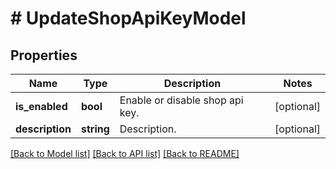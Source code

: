 # # UpdateShopApiKeyModel

## Properties

Name | Type | Description | Notes
------------ | ------------- | ------------- | -------------
**is_enabled** | **bool** | Enable or disable shop api key. | [optional]
**description** | **string** | Description. | [optional]

[[Back to Model list]](../../README.md#models) [[Back to API list]](../../README.md#endpoints) [[Back to README]](../../README.md)
